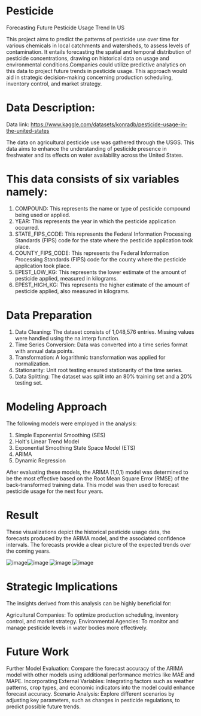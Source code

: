 # Pesticide
Forecasting Future Pesticide Usage Trend In US

This project aims to predict the patterns of pesticide use over time for various chemicals in local catchments and watersheds, to assess levels of contamination. It entails forecasting the spatial and temporal distribution of pesticide concentrations, drawing on historical data on usage and environmental conditions.Companies could utilize predictive analytics on this data to project future trends in pesticide usage. This approach would aid in strategic decision-making concerning production scheduling, inventory control, and market strategy.

# Data Description: 
Data link: https://www.kaggle.com/datasets/konradb/pesticide-usage-in-the-united-states

The data on agricultural pesticide use was gathered through the USGS. This data aims to enhance the understanding of pesticide presence in freshwater and its effects on water availability across the United States.
# This data consists of six variables namely:
1. COMPOUND: This represents the name or type of pesticide compound being used or applied.
2. YEAR: This represents the year in which the pesticide application occurred.
3. STATE_FIPS_CODE: This represents the Federal Information Processing Standards (FIPS) code for the state where the pesticide application took place.
4. COUNTY_FIPS_CODE: This represents the Federal Information Processing Standards (FIPS) code for the county where the pesticide application took place.
5. EPEST_LOW_KG: This represents the lower estimate of the amount of pesticide applied, measured in kilograms.
6. EPEST_HIGH_KG: This represents the higher estimate of the amount of pesticide applied, also measured in kilograms.

# Data Preparation
1. Data Cleaning: The dataset consists of 1,048,576 entries. Missing values were handled using the na.interp function.
2. Time Series Conversion: Data was converted into a time series format with annual data points.
3. Transformation: A logarithmic transformation was applied for normalization.
4. Stationarity: Unit root testing ensured stationarity of the time series.
5. Data Splitting: The dataset was split into an 80% training set and a 20% testing set.
   
# Modeling Approach
The following models were employed in the analysis:

1. Simple Exponential Smoothing (SES)
2. Holt's Linear Trend Model
3. Exponential Smoothing State Space Model (ETS)
4. ARIMA
5. Dynamic Regression
   
After evaluating these models, the ARIMA (1,0,1) model was determined to be the most effective based on the Root Mean Square Error (RMSE) of the back-transformed training data. This model was then used to forecast pesticide usage for the next four years.

# Result
These visualizations depict the historical pesticide usage data, the forecasts produced by the ARIMA model, and the associated confidence intervals. The forecasts provide a clear picture of the expected trends over the coming years.

![image](https://github.com/user-attachments/assets/83c97022-1d4f-4462-9cc9-7f34ccf3cd21)![image](https://github.com/user-attachments/assets/8f85cbbe-63d3-4cee-b5d7-c8be7914afd2)
![image](https://github.com/user-attachments/assets/e1a3d554-b1d8-461d-917e-1a84f6116b14)
![image](https://github.com/user-attachments/assets/40dfdb6f-2fdd-4086-b1fb-95410afa0fef)

# Strategic Implications
The insights derived from this analysis can be highly beneficial for:

Agricultural Companies: To optimize production scheduling, inventory control, and market strategy.
Environmental Agencies: To monitor and manage pesticide levels in water bodies more effectively.

# Future Work
Further Model Evaluation: Compare the forecast accuracy of the ARIMA model with other models using additional performance metrics like MAE and MAPE.
Incorporating External Variables: Integrating factors such as weather patterns, crop types, and economic indicators into the model could enhance forecast accuracy.
Scenario Analysis: Explore different scenarios by adjusting key parameters, such as changes in pesticide regulations, to predict possible future trends.




